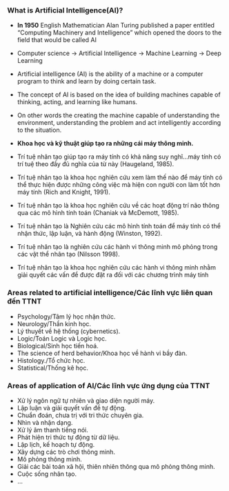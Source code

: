 
### What is Artificial Intelligence(AI)?

* **In 1950** English Mathematician Alan Turing published a paper entitled “Computing Machinery and Intelligence” which opened the doors to the field that would be called AI

* Computer science -> Artificial Intelligence -> Machine Learning -> Deep Learning
 
* Artificial intelligence (AI) is the ability of a machine or a computer program to think and learn by doing certain task.
* The concept of AI is based on the idea of building machines capable of thinking, acting, and learning like humans. 
* On other words the creating the machine capable of understanding the environment, understanding the problem and act intelligently according to the situation.

* **Khoa học và kỹ thuật giúp tạo ra những cái máy thông minh.**

* Trí tuệ nhân tạo giúp tạo ra máy tính có khả năng suy nghĩ...máy tính có trí tuệ theo đầy đủ nghĩa của từ này (Haugeland, 1985).
* Trí tuệ nhân tạo là khoa học nghiên cứu xem làm thế nào để máy tính có thể thực hiện được những công việc mà hiện con người con làm tốt hơn máy tính (Rich and Knight, 1991).
* Trí tuệ nhân tạo là khoa học nghiên cứu về các hoạt động trí não thông qua các mô hình tính toán (Chaniak và McDemott, 1985).
* Trí tuệ nhân tạo là Nghiên cứu các mô hình tính toán để máy tính có thể nhận thức, lập luận, và hành động (Winston, 1992).
* Trí tuệ nhân tạo là nghiên cứu các hành vi thông minh mô phỏng trong các vật thể nhân tạo (Nilsson 1998).
* Trí tuệ nhân tạo là khoa học nghiên cứu các hành vi thông minh nhằm giải quyết các vấn đề được đặt ra đối với các chương trình máy tính

### Areas related to artificial intelligence/Các lĩnh vực liên quan đến TTNT

* Psychology/Tâm lý học nhận thức.
* Neurology/Thần kinh học.
* Lý thuyết về hệ thống (cybernetics).
* Logic/Toán Logic và Logic học.
* Biological/Sinh học tiến hoá.
* The science of herd behavior/Khoa học về hành vi bầy đàn.
* Histology./Tổ chức học.
* Statistical/Thống kê học.

### Areas of application of AI/Các lĩnh vực ứng dụng của TTNT
* Xử lý ngôn ngữ tự nhiên và giao diện người máy.
* Lập luận và giải quyết vấn đề tự động.
* Chuẩn đoán, chưa trị với tri thức chuyên gia.
* Nhìn và nhận dạng.
* Xử lý âm thanh tiếng nói.
* Phát hiện tri thức tự động từ dữ liệu.
* Lập lịch, kế hoạch tự động.
* Xây dựng các trò chơi thông minh.
* Mô phỏng thông minh.
* Giải các bài toán xã hội, thiên nhiên thông qua mô phỏng thông minh.
* Cuộc sống nhân tạo.
* ...








